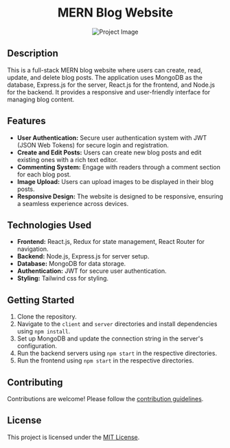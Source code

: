 <h1 align="center">MERN Blog Website</h1>

<p align="center">
  <img src="link_to_project_image.png" alt="Project Image">
</p>

<h2>Description</h2>

<p>
  This is a full-stack MERN blog website where users can create, read, update, and delete blog posts. The application uses MongoDB as the database, Express.js for the server, React.js for the frontend, and Node.js for the backend. It provides a responsive and user-friendly interface for managing blog content.
</p>

<h2>Features</h2>

<ul>
  <li><strong>User Authentication:</strong> Secure user authentication system with JWT (JSON Web Tokens) for secure login and registration.</li>
  <li><strong>Create and Edit Posts:</strong> Users can create new blog posts and edit existing ones with a rich text editor.</li>
  <li><strong>Commenting System:</strong> Engage with readers through a comment section for each blog post.</li>
  <li><strong>Image Upload:</strong> Users can upload images to be displayed in their blog posts.</li>
  <li><strong>Responsive Design:</strong> The website is designed to be responsive, ensuring a seamless experience across devices.</li>
</ul>

<h2>Technologies Used</h2>

<ul>
  <li><strong>Frontend:</strong> React.js, Redux for state management, React Router for navigation.</li>
  <li><strong>Backend:</strong> Node.js, Express.js for server setup.</li>
  <li><strong>Database:</strong> MongoDB for data storage.</li>
  <li><strong>Authentication:</strong> JWT for secure user authentication.</li>
  <li><strong>Styling:</strong> Tailwind css for styling.</li>
</ul>

<h2>Getting Started</h2>

<ol>
  <li>Clone the repository.</li>
  <li>Navigate to the <code>client</code> and <code>server</code> directories and install dependencies using <code>npm install</code>.</li>
  <li>Set up MongoDB and update the connection string in the server's configuration.</li>
  <li>Run the backend servers using <code>npm start</code> in the respective directories.</li>
  <li>Run the frontend using <code>npm start</code> in the respective directories.</li>
</ol>

<h2>Contributing</h2>

<p>Contributions are welcome! Please follow the <a href="CONTRIBUTING.md">contribution guidelines</a>.</p>

<h2>License</h2>

<p>This project is licensed under the <a href="LICENSE">MIT License</a>.</p>


